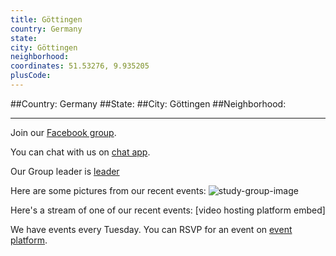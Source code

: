 ```yaml
---
title: Göttingen
country: Germany
state: 
city: Göttingen
neighborhood: 
coordinates: 51.53276, 9.935205
plusCode:
---
```


##Country: Germany
##State: 
##City: Göttingen
##Neighborhood: 
*****
Join our [Facebook group](https://www.facebook.com/groups/free.code.camp.goettingen).

You can chat with us on [chat app]().

Our Group leader is [leader]()

Here are some pictures from our recent events:
![study-group-image]()

Here's a stream of one of our recent events:
[video hosting platform embed]

We have events every Tuesday. You can RSVP for an event on [event platform]().
